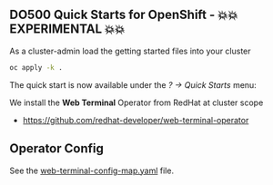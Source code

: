 ## DO500 Quick Starts for OpenShift - 💥💥 EXPERIMENTAL 💥💥

As a cluster-admin load the getting started files into your cluster
```bash
oc apply -k .
```

The quick start is now available under the *? -> Quick Starts* menu:

We install the **Web Terminal** Operator from RedHat at cluster scope
- https://github.com/redhat-developer/web-terminal-operator

## Operator Config

See the [web-terminal-config-map.yaml](web-terminal-config-map.yaml) file.
